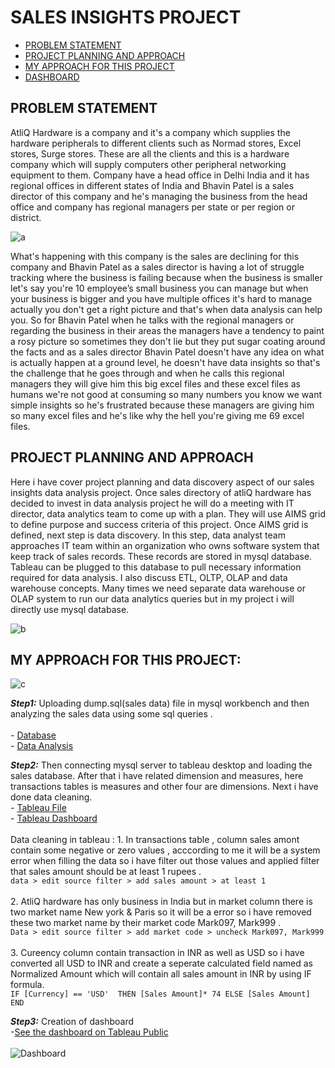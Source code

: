 # SALES INSIGHTS PROJECT
- [PROBLEM STATEMENT](#problem-statement)
- [PROJECT PLANNING AND APPROACH](#project-planning-and-approach)
- [MY APPROACH FOR THIS PROJECT](#my-approach-for-this-project)
- [DASHBOARD](https://public.tableau.com/views/SalesInsightsDashboard2/Dashboard1?:language=en-US&:display_count=n&:origin=viz_share_link)
## PROBLEM STATEMENT
AtliQ Hardware is a company and it's a company which supplies the hardware peripherals to different clients such as Normad stores, Excel stores, Surge stores. These are all the clients and this is a hardware company which will supply computers other peripheral networking equipment to them. 
Company have a head office in Delhi India and it has regional offices in different states of India and Bhavin Patel is a sales director of this company and he's managing the business from the head office and company has regional managers per state or per region or district.


![a](https://user-images.githubusercontent.com/67784234/122781289-46a0bd00-d2cd-11eb-9f0e-ddf9ba7ecb46.png)

What's happening with this company is the sales are declining for this company and Bhavin Patel as a sales director is having a lot of struggle tracking where the business is failing because when the business is smaller let's say you're 10 employee’s small business you can manage but when your business is bigger and you have multiple offices it's hard to manage actually you don't get a right picture and that's when data analysis can help you. 
So for Bhavin Patel when he talks with the regional managers or regarding the business in their areas the managers have a tendency to paint a rosy picture so sometimes they don't lie but they put sugar coating around the facts and as a sales director Bhavin Patel doesn't have any idea on what is actually happen at a ground level, he doesn't have data insights so that's the challenge that he goes through and when he calls this regional managers they will give him this big excel files and these excel files as humans we're not good at consuming so many numbers you know we want simple insights so he's frustrated because these managers are giving him so many excel files and he's like why the hell you're giving me 69 excel files.

## PROJECT PLANNING AND APPROACH
Here i have cover project planning and data discovery aspect of our sales insights data analysis project. Once sales directory of atliQ hardware has decided to invest in data analysis project he will do a meeting with IT director, data analytics team to come up with a plan. They will use AIMS grid to define purpose and success criteria of this project. 
Once AIMS grid is defined, next step is data discovery. In this step, data analyst team approaches IT team within an organization who owns software system that keep track of sales records. These records are stored in mysql database. Tableau can be plugged to this database to pull necessary information required for data analysis. I also discuss ETL, OLTP, OLAP and data warehouse concepts. Many times we need separate data warehouse or OLAP system to run our data analytics queries but in my project i will directly use mysql database.

![b](https://user-images.githubusercontent.com/67784234/122781818-cf1f5d80-d2cd-11eb-98c1-f81cecde396c.png)

## MY APPROACH FOR THIS PROJECT:

![c](https://user-images.githubusercontent.com/67784234/122782339-45bc5b00-d2ce-11eb-8943-9f0eb59adaba.png)

***Step1:*** Uploading dump.sql(sales data) file in mysql workbench and then analyzing the sales data using some sql queries
             .\
             \
             - [Database](db_dump.sql)
             \
             - [Data Analysis](https://github.com/Abhishekkr26/Sales-Insights-Project/blob/14bd4df1b052fdb74178260c4d842869b344656b/Data%20analysis.sql)

***Step2:*** Then connecting mysql server to tableau desktop and loading the sales database.
             After that i have related dimension and measures, here transactions tables is measures and other four are dimensions.
             Next i have done data cleaning.
             \
             - [Tableau File](https://github.com/Abhishekkr26/Sales-Insights-Project/blob/14bd4df1b052fdb74178260c4d842869b344656b/Sales%20Insights%20Dashboard.twb)
             \
             - [Tableau Dashboard](https://public.tableau.com/views/SalesInsightsDashboard2/Dashboard1?:language=en-US&:display_count=n&:origin=viz_share_link)
             \
             \
             Data cleaning in tableau 
			    :
             1.	In transactions table , column sales amont contain some negative or zero values , acccording to me it will be a system error when filling the data so i have                     filter out those values and applied filter that sales amount should be at least 1 rupees
                  .
                  \
                  `data > edit source filter > add sales amount > at least 1`
             \
             \
             2.	AtliQ hardware has only business in India but in market column there is two market name New york & Paris so it will be a error so i have removed these two                       market name by their market code Mark097, Mark999
                  .
                  \
                  `Data > edit source filter > add market code > uncheck Mark097, Mark999` 
              \
              \
             3.	Cureency column contain transaction in INR as well as USD so i have converted all USD to INR and create a seperate calculated field named as Normalized Amount                   which will contain all sales amount in INR by using IF formula.
                  \
                  `IF [Currency] == 'USD' 
                  THEN [Sales Amount]* 74
                  ELSE [Sales Amount] 
                  END`

***Step3:*** Creation of dashboard
                  \
                  -[See the dashboard on Tableau Public](https://public.tableau.com/views/SalesInsightsDashboard2/Dashboard1?:language=en-US&:display_count=n&:origin=viz_share_link)
                  \
                  \
                  ![Dashboard](https://user-images.githubusercontent.com/67784234/122873323-3df0cb00-d34f-11eb-9e96-e7ccc43f8002.png)
